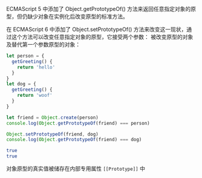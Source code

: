 ECMAScript 5 中添加了 Object.getPrototypeOf() 方法来返回任意指定对象的原型，但仍缺少对象在实例化后改变原型的标准方法。

在 ECMAScript 6 中添加了 Object.setPrototypeOf() 方法来改变这一现状，通过这个方法可以改变任意指定对象的原型，它接受两个参数：
被改变原型的对象及替代第一个参数原型的对象：

```js
let person = {
  getGreeting() {
    return 'hello'
  }
}
let dog = {
  getGreeting() {
    return 'woof'
  }
}

let friend = Object.create(person)
console.log(Object.getPrototypeOf(friend) === person)

Object.setPrototypeOf(friend, dog)
console.log(Object.getPrototypeOf(friend) === dog)
```

```bash
true
true
```

对象原型的真实值被储存在内部专用属性 `[[Prototype]]` 中